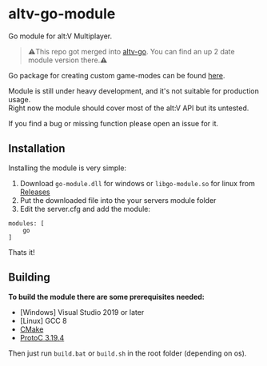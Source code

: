 # altv-go-module
Go module for alt:V Multiplayer.
>⚠️This repo got merged into [altv-go](https://github.com/Timo972/altv-go). You can find an up 2 date module version there.⚠️

Go package for creating custom game-modes can be found [here](https://github.com/timo972/altv-go).

Module is still under heavy development, and it's not suitable for production usage.  
Right now the module should cover most of the alt:V API but its untested.

If you find a bug or missing function please open an issue for it.

## Installation
Installing the module is very simple:
1. Download ``go-module.dll`` for windows or ``libgo-module.so`` for linux from [Releases](https://github.com/timo972/altv-go-module/releases)
2. Put the downloaded file into the your servers module folder
3. Edit the server.cfg and add the module:
```
modules: [
    go
]
```
Thats it!

## Building
**To build the module there are some prerequisites needed:**
- [Windows] Visual Studio 2019 or later
- [Linux] GCC 8
- [CMake](https://cmake.org/download/)
- [ProtoC 3.19.4](https://github.com/protocolbuffers/protobuf/releases/tag/v3.19.4)

Then just run ``build.bat`` or ``build.sh`` in the root folder (depending on os).
